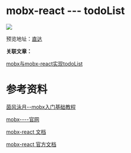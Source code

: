 
# mobx-react --- todoList

![](https://image.gslb.dawnlab.me/330531fde85d66b06ad388bb580c1fcb.png)

预览地址：[直达](https://curtaintan.github.io/mobx-todoList/)

**关联文章：**

[mobx与mobx-react实现todoList](http://blog.curtaintan.club/2020/02/11/mobx%E4%B8%8Emobx-react%E5%AE%9E%E7%8E%B0todoList/)

# 参考资料

[茵风泳月--mobx入门基础教程](https://www.imooc.com/video/17455)

[mobx----官网](https://cn.mobx.js.org/)

[mobx-react 文档](https://github.com/mobxjs/mobx-react)

[mobx-react 官方文档](https://mobx-react.js.org/)


